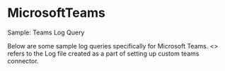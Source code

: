 # MicrosoftTeams
Sample: Teams Log Query

Below are some sample log queries specifically for Microsoft Teams. <<Teams Log Name>> refers to the Log file created as a part of setting up custom teams connector.
